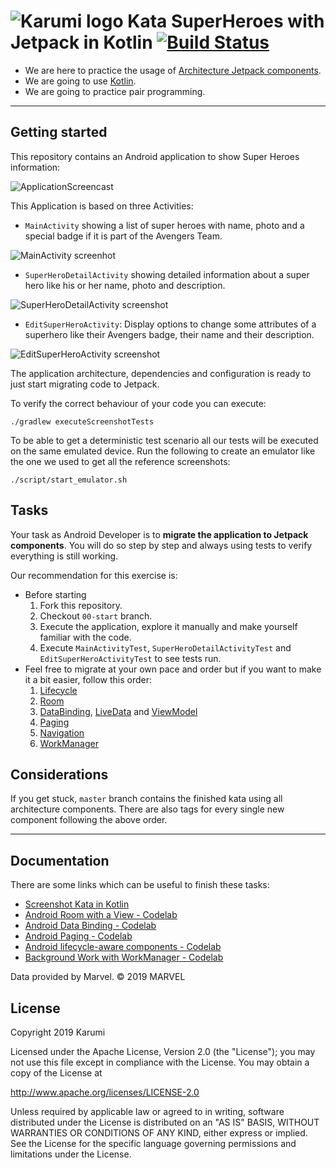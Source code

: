 # ![Karumi logo][karumilogo] Kata SuperHeroes with Jetpack in Kotlin [![Build Status](https://travis-ci.org/Karumi/KataSuperHeroesJetpack.svg?branch=master)](https://travis-ci.org/Karumi/KataSuperHeroesJetpack)

- We are here to practice the usage of [Architecture Jetpack components][jetpackComponents].
- We are going to use [Kotlin][kotlin].
- We are going to practice pair programming.

---

## Getting started

This repository contains an Android application to show Super Heroes information:

![ApplicationScreencast][applicationScreencast]

This Application is based on three Activities:

* ``MainActivity`` showing a list of super heroes with name, photo and a special badge if it is part of the Avengers Team.

![MainActivity screenhot][mainActivityScreenshot]

- ``SuperHeroDetailActivity`` showing detailed information about a super hero like his or her name, photo and description.

![SuperHeroDetailActivity screenshot][superHeroDetailActivityScreenshot]

- ``EditSuperHeroActivity``: Display options to change some attributes of a superhero like their Avengers badge, their name and their description.

![EditSuperHeroActivity screenshot][editSuperHeroActivityScreenshot]

The application architecture, dependencies and configuration is ready to just start migrating code to Jetpack.

To verify the correct behaviour of your code you can execute:

```shell
./gradlew executeScreenshotTests
```

To be able to get a deterministic test scenario all our tests will be executed on the same emulated device. Run the following to create an emulator like the one we used to get all the reference screenshots:

```shell
./script/start_emulator.sh
```

## Tasks

Your task as Android Developer is to **migrate the application to Jetpack components**. You will do so step by step and always using tests to verify everything is still working.

Our recommendation for this exercise is:

- Before starting
  1. Fork this repository.
  2. Checkout `00-start` branch.
  3. Execute the application, explore it manually and make yourself familiar with the code.
  4. Execute `MainActivityTest`, `SuperHeroDetailActivityTest` and `EditSuperHeroActivityTest` to see tests run.
- Feel free to migrate at your own pace and order but if you want to make it a bit easier, follow this order:
   1. [Lifecycle][lifecycle]
   2. [Room][room]
   3. [DataBinding][data_binding], [LiveData][livedata] and [ViewModel][viewmodel]
   4. [Paging][paging]
   5. [Navigation][navigation]
   6. [WorkManager][workmanager]

## Considerations

If you get stuck, `master` branch contains the finished kata using all architecture components. There are also tags for every single new component following the above order.

---

## Documentation

There are some links which can be useful to finish these tasks:

- [Screenshot Kata in Kotlin][kataScreenshotKotlin]
- [Android Room with a View - Codelab][androidViewWithAViewCodelab]
- [Android Data Binding - Codelab][androidDataBindingCodelab]
- [Android Paging - Codelab][androidPagingCodelab]
- [Android lifecycle-aware components - Codelab][androidLifecycleCodelab]
- [Background Work with WorkManager - Codelab][workManagerCodelab]

Data provided by Marvel. © 2019 MARVEL

## License

Copyright 2019 Karumi

Licensed under the Apache License, Version 2.0 (the "License");
you may not use this file except in compliance with the License.
You may obtain a copy of the License at

  http://www.apache.org/licenses/LICENSE-2.0

Unless required by applicable law or agreed to in writing, software
distributed under the License is distributed on an "AS IS" BASIS,
WITHOUT WARRANTIES OR CONDITIONS OF ANY KIND, either express or implied.
See the License for the specific language governing permissions and
limitations under the License.

[karumilogo]: https://cloud.githubusercontent.com/assets/858090/11626547/e5a1dc66-9ce3-11e5-908d-537e07e82090.png
[kotlin]: https://kotlinlang.org/
[kodein]: https://github.com/SalomonBrys/Kodein
[jetpackComponents]: https://developer.android.com/jetpack/
[applicationScreencast]: ./art/ApplicationScreencast.gif
[mainActivityScreenshot]: ./art/main_activity.png
[superHeroDetailActivityScreenshot]: ./art/detail_activity.png
[editSuperHeroActivityScreenshot]: ./art/edit_activity.png
[room]: https://developer.android.com/topic/libraries/architecture/room
[data_binding]: https://developer.android.com/topic/libraries/data-binding/
[lifecycle]: https://developer.android.com/topic/libraries/architecture/lifecycle
[livedata]: https://developer.android.com/topic/libraries/architecture/livedata
[navigation]: https://developer.android.com/topic/libraries/architecture/navigation.html
[paging]: https://developer.android.com/topic/libraries/architecture/paging/
[viewmodel]: https://developer.android.com/topic/libraries/architecture/viewmodel
[workmanager]: https://developer.android.com/topic/libraries/architecture/workmanager
[kataScreenshotKotlin]: https://github.com/Karumi/KataScreenshotKotlin
[androidViewWithAViewCodelab]: https://codelabs.developers.google.com/codelabs/android-room-with-a-view/#0
[androidDataBindingCodelab]: https://codelabs.developers.google.com/codelabs/android-room-with-a-view-kotlin/index.html#0
[androidPagingCodelab]: https://codelabs.developers.google.com/codelabs/android-paging/index.html#0
[androidLifecycleCodelab]: https://codelabs.developers.google.com/codelabs/android-lifecycles/index.html#0
[workManagerCodelab]: https://codelabs.developers.google.com/codelabs/android-workmanager-kt/index.html#0

